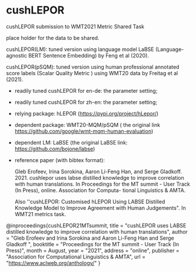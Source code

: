 # cushLEPOR
cushLEPOR submission to WMT2021 Metric Shared Task

place holder for the data to be shared.

cushLEPOR(LM): tuned version using language model LaBSE (Language-agnostic BERT Sentence Embedding) by Feng et al (2020).

cushLEPOR(pSQM): tuned version using human professional annotated score labels (Scalar Quality Metric ) using WMT20 data by Freitag et al (2021).

- readily tuned cushLEPOR for en-de: the parameter setting;
- readily tuned cushLEPOR for zh-en: the parameter setting;
- relying package: hLEPOR (https://pypi.org/project/hLepor/)
- dependent package: WMT20-MQM/pSQM ( the original link https://github.com/google/wmt-mqm-human-evaluation)
- dependent LM: LaBSE (the original LaBSE link: https://github.com/bojone/labse)

- reference paper (with bibtex format): 

    Gleb Erofeev, Irina Sorokina, Aaron Li-Feng Han, and Serge Gladkoff. 2021. cushlepor uses labse distilled knowledge to improve correlation with human translations. In Proceedings for the MT summit - User Track (In Press), online. Association for Computa- tional Linguistics & AMTA.

    Also ''cushLEPOR: Customised hLEPOR Using LABSE Distilled Knowledge Model to Improve Agreement with Human Judgements".  In WMT21 metrics task.

@inproceedings{cushLEPOR21MTsummit,
    title = "cushLEPOR uses LABSE distilled knowledge to improve correlation with human translations",
    author = "Gleb Erofeev and
        Irina Sorokina	and 
    Aaron Li-Feng Han and
    Serge Gladkoff ",
    booktitle = "Proceedings for the MT summit - User Track (In Press)",
    month = August,
    year = "2021",
    address = "online",
    publisher = "Association for Computational Linguistics \& AMTA",
    url = "https://www.aclweb.org/anthology/"
}
